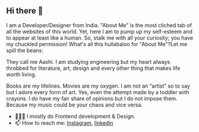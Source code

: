 ## Hi there 👋

I am a Developer/Designer from India.
"About Me” is the most cliched tab of all the websites of this world. Yet, here I am to pump up my self-esteem and to appear at least like a human. So, stalk me with all your curiosity; you have my chuckled permission!
What's all this hullabaloo for "About Me"?Let me spill the beans:

They call me Aashi. I am studying engineering but my heart always throbbed for literature, art, design and every other thing that makes life worth living.

Books are my lifelines. Movies are my oxygen. I am not an “artist” so to say but I adore every form of art. Yes, even the attempt made by a toddler with crayons. I do have my fair share of opinions but I do not impose them. Because my music could be your chaos and vice versa.

- 👨🏼‍💻 I mostly do Frontend development & Design. 
- 📫 How to reach me: [Instagram](https://www.instagram.com/aashi.mehrotra/), [linkedin](https://www.linkedin.com/in/aashi-mehrotra-501301189/)

